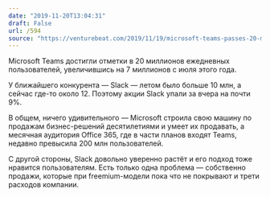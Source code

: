 ```yaml
---
date: "2019-11-20T13:04:31"
draft: False
url: /594
source: "https://venturebeat.com/2019/11/19/microsoft-teams-passes-20-million-daily-users-up-more-than-half-in-4-months/"
---
```


Microsoft Teams достигли отметки в 20 миллионов ежедневных пользователей, увеличившись на 7 миллионов с июля этого года.

У ближайшего конкурента — Slack — летом было больше 10 млн, а сейчас где-то около 12. Поэтому акции Slack упали за вчера на почти 9%.

В общем, ничего удивительного — Microsoft строила свою машину по продажам бизнес-решений десятилетиями и умеет их продавать, а месячная аудитория Office 365, где в части планов входят Teams, недавно превысила 200 млн пользователей. 

С другой стороны, Slack довольно уверенно растёт и его подход тоже нравится пользователям. Есть только одна проблема — собственно продажи, которые при freemium-модели пока что не покрывают и трети расходов компании.

